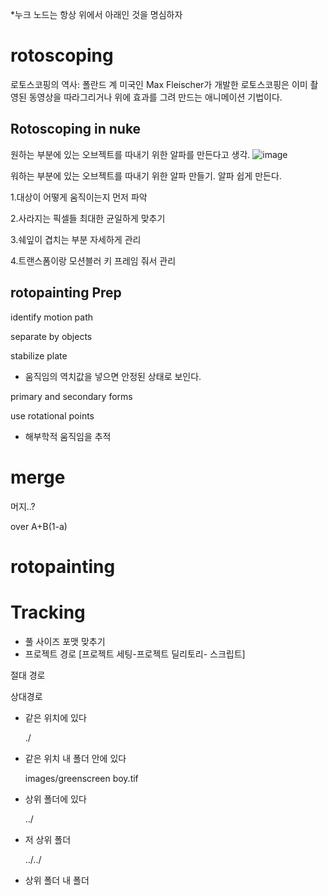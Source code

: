 
*누크 노드는 항상 위에서 아래인 것을 명심하자

# rotoscoping
로토스코핑의 역사: 폴란드 계 미국인 Max Fleischer가 개발한 로토스코핑은 이미 촬영된 동영상을 따라그리거나 위에 효과를 그려 만드는 애니메이션 기법이다.


## Rotoscoping in nuke
원하는 부분에 있는 오브젝트를 따내기 위한 알파를 만든다고 생각. 
![image](https://user-images.githubusercontent.com/113075273/206973946-dd98c333-a677-48f1-93fc-e5bda7768712.png)

워하는 부분에 있는 오브젝트를 따내기 위한 알파 만들기. 알파 쉽게 만든다.

1.대상이 어떻게 움직이는지 먼저 파악

2.사라지는 픽셀들 최대한 균일하게 맞추기

3.쉐잎이 겹치는 부분 자세하게 관리

4.트랜스폼이랑 모션블러 키 프레임 줘서 관리

## rotopainting Prep

identify motion path

separate by objects

stabilize plate

- 움직임의 역치값을 넣으면 안정된 상태로 보인다.

primary and secondary forms

use rotational points

- 해부학적 움직임을 추적

# merge

머지..?

over A+B(1-a)

# rotopainting

# Tracking

- 풀 사이즈 포맷 맞추기
- 프로젝트 경로 [프로젝트 세팅-프로젝트 딜리토리- 스크립트]

절대 경로

상대경로 

- 같은 위치에 있다
    
    ./
    
- 같은 위치 내 폴더 안에 있다
    
    images/greenscreen boy.tif 
    
- 상위 폴더에 있다
    
    ../
    
- 저 상위 폴더
    
    ../../
    
- 상위 폴더 내 폴더

